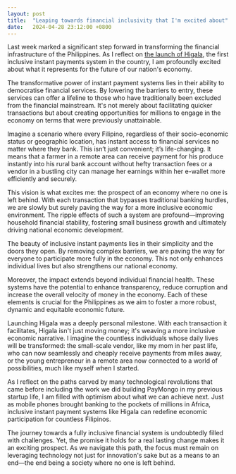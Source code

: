 ```yaml
---
layout: post
title:  "Leaping towards financial inclusivity that I'm excited about"
date:   2024-04-28 23:12:00 +0800
---
```


Last week marked a significant step forward in transforming the financial infrastructure of the Philippines. As I reflect on [the launch of Higala](https://www.gmanetwork.com/news/money/companies/904862/instant-payment-startup-to-provide-below-p1-transaction-fees/story/), the first inclusive instant payments system in the country, I am profoundly excited about what it represents for the future of our nation's economy.

The transformative power of instant payment systems lies in their ability to democratise financial services. By lowering the barriers to entry, these services can offer a lifeline to those who have traditionally been excluded from the financial mainstream. It's not merely about facilitating quicker transactions but about creating opportunities for millions to engage in the economy on terms that were previously unattainable.

Imagine a scenario where every Filipino, regardless of their socio-economic status or geographic location, has instant access to financial services no matter where they bank. This isn’t just convenient; it’s life-changing. It means that a farmer in a remote area can receive payment for his produce instantly into his rural bank account without hefty transaction fees or a vendor in a bustling city can manage her earnings within her e-wallet more efficiently and securely.

This vision is what excites me: the prospect of an economy where no one is left behind. With each transaction that bypasses traditional banking hurdles, we are slowly but surely paving the way for a more inclusive economic environment. The ripple effects of such a system are profound—improving household financial stability, fostering small business growth and ultimately driving national economic development.

The beauty of inclusive instant payments lies in their simplicity and the doors they open. By removing complex barriers, we are paving the way for everyone to participate more fully in the economy. This not only enhances individual lives but also strengthens our national economy.

Moreover, the impact extends beyond individual financial health. These systems have the potential to enhance transparency, reduce corruption and increase the overall velocity of money in the economy. Each of these elements is crucial for the Philippines as we aim to foster a more robust, dynamic and equitable economic future.

Launching Higala was a deeply personal milestone. With each transaction it facilitates, Higala isn't just moving money; it's weaving a more inclusive economic narrative. I imagine the countless individuals whose daily lives will be transformed: the small-scale vendor, like my mom in her past life, who can now seamlessly and cheaply receive payments from miles away, or the young entrepreneur in a remote area now connected to a world of possibilities, much like myself when I started.

As I reflect on the paths carved by many technological revolutions that came before including the work we did building PayMongo in my previous startup life, I am filled with optimism about what we can achieve next. Just as mobile phones brought banking to the pockets of millions in Africa, inclusive instant payment systems like Higala can redefine economic participation for countless Filipinos.

The journey towards a fully inclusive financial system is undoubtedly filled with challenges. Yet, the promise it holds for a real lasting change makes it an exciting prospect. As we navigate this path, the focus must remain on leveraging technology not just for innovation's sake but as a means to an end—the end being a society where no one is left behind.
